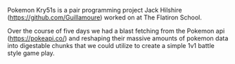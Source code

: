 
Pokemon Kry51s is a pair programming project Jack Hilshire (https://github.com/Guillamoure) worked on at The Flatiron School.

Over the course of five days we had a blast fetching from the Pokemon api (https://pokeapi.co/) and reshaping their massive amounts of pokemon data into digestable chunks that we could utilize to create a simple 1v1 battle style game play.



